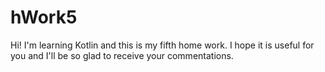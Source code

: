 # hWork5
Hi! 
I'm learning Kotlin and this is my fifth home work.
I hope it is useful for you and I'll be so glad to receive your commentations.
